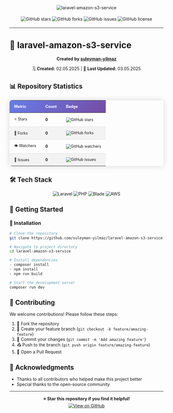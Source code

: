 <div align="center">
  <img src="https://readme-typing-svg.herokuapp.com?font=Fira+Code&weight=600&size=50&duration=4000&pause=1000&color=FFFFFF&background=000000&center=true&vCenter=true&width=800&height=100&lines=LARAVEL-AMAZON-S3-SERVICE" alt="laravel-amazon-s3-service" />
  
  <div style="margin: 20px 0;">
    <img src="https://img.shields.io/github/stars/suleyman-yilmaz/laravel-amazon-s3-service?style=for-the-badge&logo=github&logoColor=white&color=black&labelColor=black" alt="GitHub stars"/>
    <img src="https://img.shields.io/github/forks/suleyman-yilmaz/laravel-amazon-s3-service?style=for-the-badge&logo=github&logoColor=white&color=black&labelColor=black" alt="GitHub forks"/>
    <img src="https://img.shields.io/github/issues/suleyman-yilmaz/laravel-amazon-s3-service?style=for-the-badge&logo=github&logoColor=white&color=black&labelColor=black" alt="GitHub issues"/>
    <img src="https://img.shields.io/github/license/suleyman-yilmaz/laravel-amazon-s3-service?style=for-the-badge&logo=github&logoColor=white&color=black&labelColor=black" alt="GitHub license"/>
  </div>
</div>

---


# 🚀 laravel-amazon-s3-service

<div align="center">
  
  **Created by [suleyman-yilmaz](https://github.com/suleyman-yilmaz)**
  
  🗓️ **Created:** 02.05.2025 | 🔄 **Last Updated:** 03.05.2025
  
</div>


## 📊 Repository Statistics

<div align="center">
  <table style="border-collapse: collapse; margin: 25px 0; font-size: 0.9em; min-width: 400px; border-radius: 8px; overflow: hidden; box-shadow: 0 0 20px rgba(0, 0, 0, 0.15);">
    <thead>
      <tr style="background: linear-gradient(135deg, #667eea 0%, #764ba2 100%); color: white; text-align: left; font-weight: bold;">
        <th style="padding: 12px 15px;">Metric</th>
        <th style="padding: 12px 15px;">Count</th>
        <th style="padding: 12px 15px;">Badge</th>
      </tr>
    </thead>
    <tbody>
      <tr style="border-bottom: 1px solid #dddddd;">
        <td style="padding: 12px 15px;">⭐ Stars</td>
        <td style="padding: 12px 15px; font-weight: bold;">0</td>
        <td style="padding: 12px 15px;"><img src="https://img.shields.io/github/stars/suleyman-yilmaz/laravel-amazon-s3-service?style=social" alt="GitHub stars"/></td>
      </tr>
      <tr style="background-color: #f3f3f3; border-bottom: 1px solid #dddddd;">
        <td style="padding: 12px 15px;">🍴 Forks</td>
        <td style="padding: 12px 15px; font-weight: bold;">0</td>
        <td style="padding: 12px 15px;"><img src="https://img.shields.io/github/forks/suleyman-yilmaz/laravel-amazon-s3-service?style=social" alt="GitHub forks"/></td>
      </tr>
      <tr style="border-bottom: 1px solid #dddddd;">
        <td style="padding: 12px 15px;">👁️ Watchers</td>
        <td style="padding: 12px 15px; font-weight: bold;">0</td>
        <td style="padding: 12px 15px;"><img src="https://img.shields.io/github/watchers/suleyman-yilmaz/laravel-amazon-s3-service?style=social" alt="GitHub watchers"/></td>
      </tr>
      <tr style="background-color: #f3f3f3;">
        <td style="padding: 12px 15px;">🐛 Issues</td>
        <td style="padding: 12px 15px; font-weight: bold;">0</td>
        <td style="padding: 12px 15px;"><img src="https://img.shields.io/github/issues/suleyman-yilmaz/laravel-amazon-s3-service?style=social" alt="GitHub issues"/></td>
      </tr>
    </tbody>
  </table>
</div>



## 🛠️ Tech Stack

<div align="center">
    <img src="https://img.shields.io/badge/Laravel-Red?style=for-the-badge&logo=laravel&logoColor=white" alt="Laravel"/>
    <img src="https://img.shields.io/badge/PHP-87.4%25-777BB4?style=for-the-badge&logo=php&logoColor=white" alt="PHP"/>
    <img src="https://img.shields.io/badge/Blade-11.4%25-gray?style=for-the-badge&logo=laravel&logoColor=white" alt="Blade"/>
    <img src="https://img.shields.io/badge/AWS-Used-232F3E?style=for-the-badge&logo=amazon-aws&logoColor=white" alt="AWS"/>
</div>


## 🎯 Getting Started

### 🔧 Installation

```bash
# Clone the repository
git clone https://github.com/suleyman-yilmaz/laravel-amazon-s3-service.git

# Navigate to project directory
cd laravel-amazon-s3-service

# Install dependencies
- composer install
- npm install
- npm run build

# Start the development server
composer run dev
```

## 🤝 Contributing

We welcome contributions! Please follow these steps:

1. 🍴 Fork the repository
2. 🌿 Create your feature branch (`git checkout -b feature/amazing-feature`)
3. 💾 Commit your changes (`git commit -m 'Add amazing feature'`)
4. 📤 Push to the branch (`git push origin feature/amazing-feature`)
5. 🔁 Open a Pull Request

## 🙏 Acknowledgments

- Thanks to all contributors who helped make this project better
- Special thanks to the open-source community

---

<div align="center">
  <strong>⭐ Star this repository if you find it helpful!</strong>
  
  <br/>
  
  <a href="https://github.com/suleyman-yilmaz/laravel-amazon-s3-service">
    <img src="https://img.shields.io/badge/View%20on-GitHub-black?style=for-the-badge&logo=github" alt="View on GitHub"/>
  </a>
</div>
